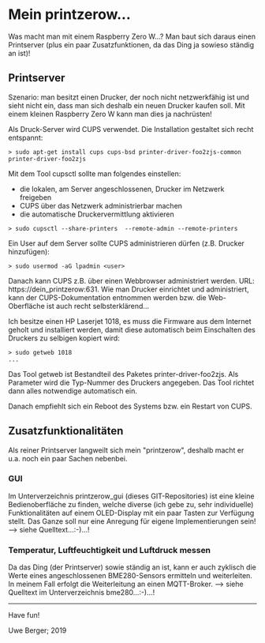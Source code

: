 # Mein printzerow...
Was macht man mit einem Raspberry Zero W...? Man baut sich daraus einen
Printserver (plus ein paar Zusatzfunktionen, da das Ding ja sowieso ständig
an ist)!


## Printserver
Szenario: man besitzt einen Drucker, der noch nicht netzwerkfähig ist und
sieht nicht ein, dass man sich deshalb ein neuen Drucker kaufen soll. Mit 
einem kleinen Raspberry Zero W kann man dies ja nachrüsten!

Als Druck-Server wird CUPS verwendet. Die Installation gestaltet sich 
recht entspannt:
```
> sudo apt-get install cups cups-bsd printer-driver-foo2zjs-common printer-driver-foo2zjs
```

Mit dem Tool cupsctl sollte man folgendes einstellen:
* die lokalen, am Server angeschlossenen, Drucker im Netzwerk freigeben
* CUPS über das Netzwerk administrierbar machen
* die automatische Druckervermittlung aktivieren
```
> sudo cupsctl --share-printers  --remote-admin --remote-printers
```

Ein User auf dem Server sollte CUPS administrieren dürfen (z.B. Drucker 
hinzufügen):
```
> sudo usermod -aG lpadmin <user>
```

Danach kann CUPS z.B. über einen Webbrowser administriert werden. 
URL: https://dein_printzerow:631. Wie man Drucker einrichtet und 
administriert, kann der CUPS-Dokumentation entnommen werden bzw. die 
Web-Oberfläche ist auch recht selbsterklärend...

Ich besitze einen HP Laserjet 1018, es muss die Firmware aus dem Internet 
geholt und installiert werden, damit diese automatisch beim Einschalten 
des Druckers zu selbigen kopiert wird:
```
> sudo getweb 1018
...
```
Das Tool getweb ist Bestandteil des Paketes printer-driver-foo2zjs. Als 
Parameter wird die Typ-Nummer des Druckers angegeben. Das Tool richtet 
dann alles notwendige automatisch ein.

Danach empfiehlt sich ein Reboot des Systems bzw. ein Restart von CUPS.


## Zusatzfunktionalitäten
Als reiner Printserver langweilt sich mein "printzerow", deshalb macht er 
u.a. noch ein paar Sachen nebenbei.

### GUI
Im Unterverzeichnis printzerow_gui (dieses GIT-Repositories) ist eine 
kleine Bedienoberfläche zu finden, welche diverse (ich gebe zu, sehr 
individuelle) Funktionalitäten auf einem OLED-Display mit ein paar Tasten 
zur Verfügung stellt. Das Ganze soll nur eine Anregung für eigene 
Implementierungen sein! 
--> siehe Quelltext...:-)...!

### Temperatur, Luftfeuchtigkeit und Luftdruck messen
Da das Ding (der Printserver) sowie ständig an ist, kann er auch zyklisch 
die Werte eines angeschlossenen BME280-Sensors ermitteln und weiterleiten.
In meinem Fall erfolgt die Weiterleitung an einen MQTT-Broker.
--> siehe Quelltext im Unterverzeichnis bme280...:-)...!


---------
Have fun!



Uwe Berger; 2019
